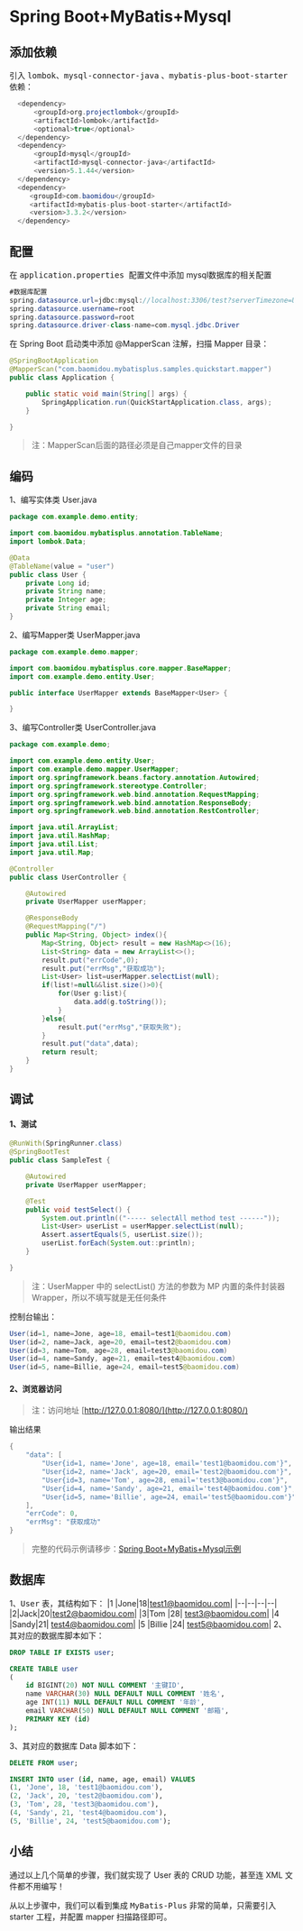# Spring Boot+MyBatis+Mysql

## 添加依赖
引入  <kbd>lombok</kbd>、<kbd>mysql-connector-java</kbd> 、<kbd>mybatis-plus-boot-starter</kbd>  依赖：

```java
  <dependency>
      <groupId>org.projectlombok</groupId>
      <artifactId>lombok</artifactId>
      <optional>true</optional>
  </dependency>
  <dependency>
      <groupId>mysql</groupId>
      <artifactId>mysql-connector-java</artifactId>
      <version>5.1.44</version>
  </dependency>
  <dependency>
     <groupId>com.baomidou</groupId>
     <artifactId>mybatis-plus-boot-starter</artifactId>
     <version>3.3.2</version>
  </dependency>
```


## 配置
在  <kbd>application.properties </kbd> 配置文件中添加 mysql数据库的相关配置

```java
#数据库配置
spring.datasource.url=jdbc:mysql://localhost:3306/test?serverTimezone=UTC
spring.datasource.username=root
spring.datasource.password=root
spring.datasource.driver-class-name=com.mysql.jdbc.Driver
```

在 Spring Boot 启动类中添加 @MapperScan 注解，扫描 Mapper 目录：

```java
@SpringBootApplication
@MapperScan("com.baomidou.mybatisplus.samples.quickstart.mapper")
public class Application {

    public static void main(String[] args) {
        SpringApplication.run(QuickStartApplication.class, args);
    }

}
```

> 注：MapperScan后面的路径必须是自己mapper文件的目录


## 编码
1、编写实体类 User.java

```java
package com.example.demo.entity;

import com.baomidou.mybatisplus.annotation.TableName;
import lombok.Data;

@Data
@TableName(value = "user")
public class User {
    private Long id;
    private String name;
    private Integer age;
    private String email;
}
```
2、编写Mapper类 UserMapper.java

```java
package com.example.demo.mapper;

import com.baomidou.mybatisplus.core.mapper.BaseMapper;
import com.example.demo.entity.User;

public interface UserMapper extends BaseMapper<User> {

}

```
3、编写Controller类 UserController.java

```java
package com.example.demo;

import com.example.demo.entity.User;
import com.example.demo.mapper.UserMapper;
import org.springframework.beans.factory.annotation.Autowired;
import org.springframework.stereotype.Controller;
import org.springframework.web.bind.annotation.RequestMapping;
import org.springframework.web.bind.annotation.ResponseBody;
import org.springframework.web.bind.annotation.RestController;

import java.util.ArrayList;
import java.util.HashMap;
import java.util.List;
import java.util.Map;

@Controller
public class UserController {

    @Autowired
    private UserMapper userMapper;

    @ResponseBody
    @RequestMapping("/")
    public Map<String, Object> index(){
        Map<String, Object> result = new HashMap<>(16);
        List<String> data = new ArrayList<>();
        result.put("errCode",0);
        result.put("errMsg","获取成功");
        List<User> list=userMapper.selectList(null);
        if(list!=null&&list.size()>0){
            for(User g:list){
                data.add(g.toString());
            }
        }else{
            result.put("errMsg","获取失败");
        }
        result.put("data",data);
        return result;
    }
}

```
## 调试
#### 1、测试

```java
@RunWith(SpringRunner.class)
@SpringBootTest
public class SampleTest {

    @Autowired
    private UserMapper userMapper;

    @Test
    public void testSelect() {
        System.out.println(("----- selectAll method test ------"));
        List<User> userList = userMapper.selectList(null);
        Assert.assertEquals(5, userList.size());
        userList.forEach(System.out::println);
    }

}
```
> 注：UserMapper 中的 selectList() 方法的参数为 MP 内置的条件封装器 Wrapper，所以不填写就是无任何条件

控制台输出：

```java
User(id=1, name=Jone, age=18, email=test1@baomidou.com)
User(id=2, name=Jack, age=20, email=test2@baomidou.com)
User(id=3, name=Tom, age=28, email=test3@baomidou.com)
User(id=4, name=Sandy, age=21, email=test4@baomidou.com)
User(id=5, name=Billie, age=24, email=test5@baomidou.com)
```
#### 2、浏览器访问



> 注：访问地址 [http://127.0.0.1:8080/](http://127.0.0.1:8080/)

输出结果

```java
{
    "data": [
        "User{id=1, name='Jone', age=18, email='test1@baomidou.com'}",
        "User{id=2, name='Jack', age=20, email='test2@baomidou.com'}",
        "User{id=3, name='Tom', age=28, email='test3@baomidou.com'}",
        "User{id=4, name='Sandy', age=21, email='test4@baomidou.com'}",
        "User{id=5, name='Billie', age=24, email='test5@baomidou.com'}"
    ],
    "errCode": 0,
    "errMsg": "获取成功"
}
```
> 完整的代码示例请移步：[Spring Boot+MyBatis+Mysql示例](https://github.com/TianSiQiang/Spring-Boot-MyBatis-Mysql)

## 数据库
1、<kbd>User</kbd> 表，其结构如下：
|1	|Jone|18|test1@baomidou.com|
|--|--|--|--|
|2|Jack|20|test2@baomidou.com|
|3|Tom	|28|	test3@baomidou.com|
|4	|Sandy|21|	test4@baomidou.com|
|5	|Billie	|24|	test5@baomidou.com|
2、其对应的数据库脚本如下：

```sql
DROP TABLE IF EXISTS user;

CREATE TABLE user
(
	id BIGINT(20) NOT NULL COMMENT '主键ID',
	name VARCHAR(30) NULL DEFAULT NULL COMMENT '姓名',
	age INT(11) NULL DEFAULT NULL COMMENT '年龄',
	email VARCHAR(50) NULL DEFAULT NULL COMMENT '邮箱',
	PRIMARY KEY (id)
);
```
3、其对应的数据库 Data 脚本如下：

```sql
DELETE FROM user;

INSERT INTO user (id, name, age, email) VALUES
(1, 'Jone', 18, 'test1@baomidou.com'),
(2, 'Jack', 20, 'test2@baomidou.com'),
(3, 'Tom', 28, 'test3@baomidou.com'),
(4, 'Sandy', 21, 'test4@baomidou.com'),
(5, 'Billie', 24, 'test5@baomidou.com');
```


## 小结
通过以上几个简单的步骤，我们就实现了 User 表的 CRUD 功能，甚至连 XML 文件都不用编写！

从以上步骤中，我们可以看到集成 <kbd>MyBatis-Plus</kbd>  非常的简单，只需要引入 starter 工程，并配置 mapper 扫描路径即可。

